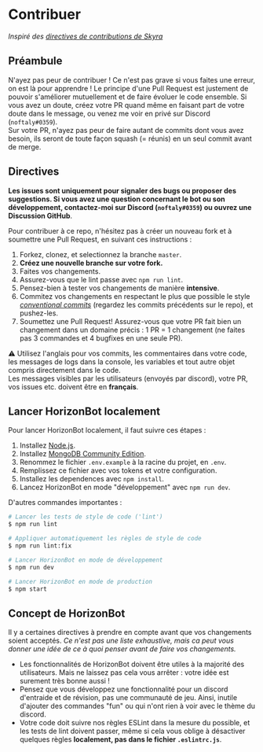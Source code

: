 # Contribuer

*Inspiré des [directives de contributions de Skyra]*

## Préambule

N'ayez pas peur de contribuer ! Ce n'est pas grave si vous faites une erreur, on est là pour apprendre ! Le principe
d'une Pull Request est justement de pouvoir s'améliorer mutuellement et de faire évoluer le code ensemble. Si vous avez
un doute, créez votre PR quand même en faisant part de votre doute dans le message, ou venez me voir en privé sur
Discord (`noftaly#0359`).\
Sur votre PR, n'ayez pas peur de faire autant de commits dont vous avez besoin, ils seront de toute façon squash
(= réunis) en un seul commit avant de merge.

## Directives

**Les issues sont uniquement pour signaler des bugs ou proposer des suggestions. Si vous avez une question concernant
le bot ou son développement, contactez-moi sur Discord (`noftaly#0359`) ou ouvrez une Discussion GitHub**.

Pour contribuer à ce repo, n'hésitez pas à créer un nouveau fork et à soumettre une Pull Request, en suivant ces
instructions :

1. Forkez, clonez, et selectionnez la branche `master`.
1. **Créez une nouvelle branche sur votre fork.**
1. Faites vos changements.
1. Assurez-vous que le lint passe avec `npm run lint`.
1. Pensez-bien à tester vos changements de manière **intensive**.
1. Commitez vos changements en respectant le plus que possible le style *[conventional commits]* (regardez les commits
précédents sur le repo), et pushez-les.
1. Soumettez une Pull Request! Assurez-vous que votre PR fait bien un changement dans un domaine précis : 1 PR = 1
changement (ne faites pas 3 commandes et 4 bugfixes en une seule PR).

⚠️ Utilisez l'anglais pour vos commits, les commentaires dans votre code, les messages de logs dans la console, les
variables et tout autre objet compris directement dans le code.\
Les messages visibles par les utilisateurs (envoyés par discord), votre PR, vos issues etc. doivent être en **français**.

## Lancer HorizonBot localement

Pour lancer HorizonBot localement, il faut suivre ces étapes :

1. Installez [Node.js].
1. Installez [MongoDB Community Edition].
1. Renommez le fichier `.env.example` à la racine du projet, en `.env`.
1. Remplissez ce fichier avec vos tokens et votre configuration.
1. Installez les dependences avec `npm install`.
1. Lancez HorizonBot en mode "développement" avec `npm run dev`.

D'autres commandes importantes :

```bash
# Lancer les tests de style de code ('lint')
$ npm run lint

# Appliquer automatiquement les règles de style de code
$ npm run lint:fix

# Lancer HorizonBot en mode de développement
$ npm run dev

# Lancer HorizonBot en mode de production
$ npm start
```

## Concept de HorizonBot

Il y a certaines directives à prendre en compte avant que vos changements soient acceptés. *Ce n'est pas une liste
exhaustive, mais ca peut vous donner une idée de ce à quoi penser avant de faire vos changements.*

- Les fonctionnalités de HorizonBot doivent être utiles à la majorité des utilisateurs. Mais ne laissez pas cela vous
arrêter : votre idée est surement très bonne aussi !
- Pensez que vous développez une fonctionnalité pour un discord d'entraide et de révision, pas une communauté de jeu.
Ainsi, inutile d'ajouter des commandes "fun" ou qui n'ont rien à voir avec le thème du discord.
- Votre code doit suivre nos règles ESLint dans la mesure du possible, et les tests de lint doivent passer, même si
cela vous oblige à désactiver quelques règles **localement, pas dans le fichier `.eslintrc.js`**.

<!-- Link Dump -->

[directives de contributions de Skyra]: https://github.com/skyra-project/skyra/blob/75df79bd409f78d224e50a39acdf3e2a10679cd4/.github/CONTRIBUTING.md
[conventional commits]: https://www.conventionalcommits.org/en/v1.0.0/
[Node.js]: https://nodejs.org/en/download/
[MongoDB Community Edition]: https://docs.mongodb.com/manual/installation/

